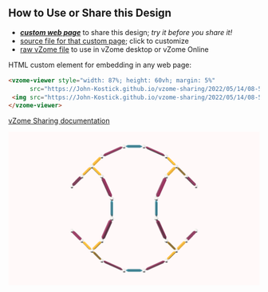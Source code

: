 
## How to Use or Share this Design

 - [***custom web page***][post] to share this design; *try it before you share it!*
 - [source file for that custom page][source]; click to customize
 - [raw vZome file][raw] to use in vZome desktop or vZome Online
 
 HTML custom element for embedding in any web page:
 ```html
<vzome-viewer style="width: 87%; height: 60vh; margin: 5%"
       src="https://John-Kostick.github.io/vzome-sharing/2022/05/14/08-52-58-Curved-Cube-2.-egdesvZome/Curved-Cube-2.-egdesvZome.vZome" >
  <img src="https://John-Kostick.github.io/vzome-sharing/2022/05/14/08-52-58-Curved-Cube-2.-egdesvZome/Curved-Cube-2.-egdesvZome.png" />
</vzome-viewer>
 ```

[vZome Sharing documentation](https://vzome.github.io/vzome/sharing.html#how-it-works)

![Image](<Curved-Cube-2.-egdesvZome.png>)


[post]: <https://John-Kostick.github.io/vzome-sharing/2022/05/14/Curved-Cube-2.-egdesvZome-08-52-58.html>
[source]: <https://github.com/John-Kostick/vzome-sharing/edit/main/_posts/2022-05-14-Curved-Cube-2.-egdesvZome-08-52-58.md>
[raw]: <https://raw.githubusercontent.com/John-Kostick/vzome-sharing/main/2022/05/14/08-52-58-Curved-Cube-2.-egdesvZome/Curved-Cube-2.-egdesvZome.vZome>